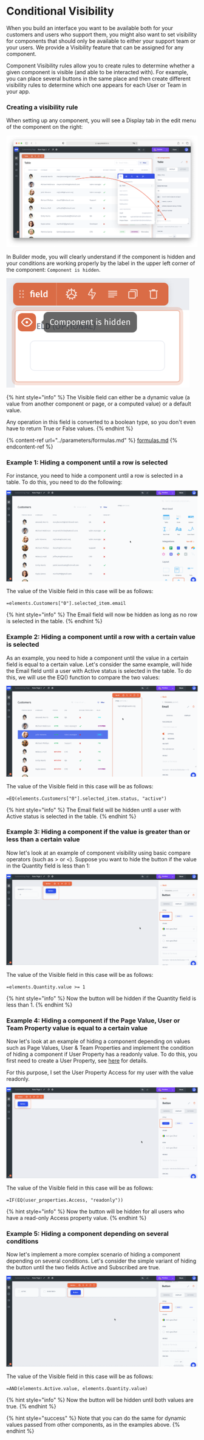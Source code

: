 # Conditional Visibility

When you build an interface you want to be available both for your customers and users who support them, you might also want to set visibility for components that should only be available to either your support team or your users. We provide a Visibility feature that can be assigned for any component.

Component Visibility rules allow you to create rules to determine whether a given component is visible (and able to be interacted with). For example, you can place several buttons in the same place and then create different visibility rules to determine which one appears for each User or Team in your app.

### Creating a visibility rule

When setting up any component, you will see a Display tab in the edit menu of the component on the right:

![](<../../.gitbook/assets/image (849).png>)

In Builder mode, you will clearly understand if the component is hidden and your conditions are working properly by the label in the upper left corner of the component: `Component is hidden`.

![](<../../.gitbook/assets/image (850).png>)

{% hint style="info" %}
The Visible field can either be a dynamic value (a value from another component or page, or a computed value) or a default value.

Any operation in this field is converted to a boolean type, so you don't even have to return True or False values.
{% endhint %}

{% content-ref url="../parameters/formulas.md" %}
[formulas.md](../parameters/formulas.md)
{% endcontent-ref %}

### Example 1: Hiding a component until a row is selected

For instance, you need to hide a component until a row is selected in a table. To do this, you need to do the following:

![](../../.gitbook/assets/testgif62.gif)

The value of the Visible field in this case will be as follows:

`=elements.Customers["0"].selected_item.email`

{% hint style="info" %}
The Email field will now be hidden as long as no row is selected in the table.
{% endhint %}

### Example 2: Hiding a component until a row with a certain value is selected

As an example, you need to hide a component until the value in a certain field is equal to a certain value. Let's consider the same example, will hide the Email field until a user with Active status is selected in the table. To do this, we will use the EQ() function to compare the two values:

![](../../.gitbook/assets/testgif63.gif)

The value of the Visible field in this case will be as follows:

`=EQ(elements.Customers["0"].selected_item.status, "active")`

{% hint style="info" %}
The Email field will be hidden until a user with Active status is selected in the table.
{% endhint %}

### Example 3: Hiding a component if the value is greater than or less than a certain value

Now let's look at an example of component visibility using basic compare operators (such as > or <). Suppose you want to hide the button if the value in the Quantity field is less than 1:

![](../../.gitbook/assets/testgif64.gif)

The value of the Visible field in this case will be as follows:

`=elements.Quantity.value >= 1`

{% hint style="info" %}
Now the button will be hidden if the Quantity field is less than 1.
{% endhint %}

### Example 4: Hiding a component if the Page Value, User or Team Property value is equal to a certain value

Now let's look at an example of hiding a component depending on values such as Page Values, User & Team Properties and implement the condition of hiding a component if User Property has a readonly value. To do this, you first need to create a User Property, see [here](../security-and-privacy/user-and-team-properties.md) for details.

For this purpose, I set the User Property Access for my user with the value readonly.

![](../../.gitbook/assets/testgif65.gif)

The value of the Visible field in this case will be as follows:

`=IF(EQ(user_properties.Access, "readonly"))`

{% hint style="info" %}
Now the button will be hidden for all users who have a read-only Access property value.
{% endhint %}

### Example 5: Hiding a component depending on several conditions

Now let's implement a more complex scenario of hiding a component depending on several conditions. Let's consider the simple variant of hiding the button until the two fields Active and Subscribed are true.

![](../../.gitbook/assets/testgif66.gif)

The value of the Visible field in this case will be as follows:

`=AND(elements.Active.value, elements.Quantity.value)`

{% hint style="info" %}
Now the button will be hidden until both values are true.
{% endhint %}

{% hint style="success" %}
Note that you can do the same for dynamic values passed from other components, as in the examples above.
{% endhint %}
